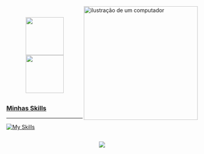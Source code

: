
<img src="https://raw.githubusercontent.com/MicaelliMedeiros/micaellimedeiros/master/image/computer-illustration.png" alt="ilustração de um computador" min-width="300px" max-width="300px" width="300px" align="right">

 
 ##

<div align="center">
  <a href="https://github.com/daianercruz">
  <img height="100em" src="https://github-readme-stats.vercel.app/api?username=daianercruz&show_icons=true&theme=midnight-purple&include_all_commits=true&count_private=true"/>
  <img height="100em" src="https://github-readme-stats.vercel.app/api/top-langs/?username=daianercruz&layout=compact&langs_count=7&theme=midnight-purple"/>
</div>
  </div>
  
  ##

  <h3>Minhas Skills</h3>

****


[![My Skills](https://skillicons.dev/icons?i=js,html,css,bootstrap,react,sass,figma,vscode,ps,ai,postgres,postman,java,spring,git)](https://skillicons.dev)


##

<p align="center">
  <a href="https://www.linkedin.com/in/daianeprc/">
    <img src="https://skillicons.dev/icons?i=linkedin" />
  </a>
</p>
